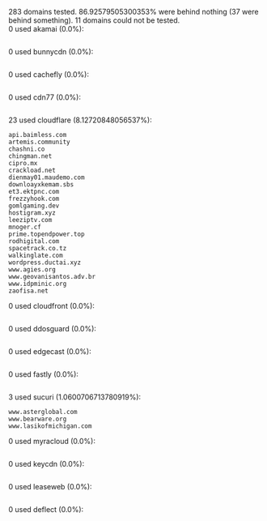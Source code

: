 283 domains tested. 86.92579505300353% were behind nothing (37 were behind something). 11 domains could not be tested.<br>
0 used akamai (0.0%):
```

```

0 used bunnycdn (0.0%):
```

```

0 used cachefly (0.0%):
```

```

0 used cdn77 (0.0%):
```

```

23 used cloudflare (8.12720848056537%):
```
api.baimless.com
artemis.community
chashni.co
chingman.net
cipro.mx
crackload.net
dienmay01.maudemo.com
downloayxkemam.sbs
et3.ektpnc.com
frezzyhook.com
gomlgaming.dev
hostigram.xyz
leeziptv.com
mnoger.cf
prime.topendpower.top
rodhigital.com
spacetrack.co.tz
walkinglate.com
wordpress.ductai.xyz
www.agies.org
www.geovanisantos.adv.br
www.idpminic.org
zaofisa.net
```

0 used cloudfront (0.0%):
```

```

0 used ddosguard (0.0%):
```

```

0 used edgecast (0.0%):
```

```

0 used fastly (0.0%):
```

```

3 used sucuri (1.0600706713780919%):
```
www.asterglobal.com
www.bearware.org
www.lasikofmichigan.com
```

0 used myracloud (0.0%):
```

```

0 used keycdn (0.0%):
```

```

0 used leaseweb (0.0%):
```

```

0 used deflect (0.0%):
```

```
